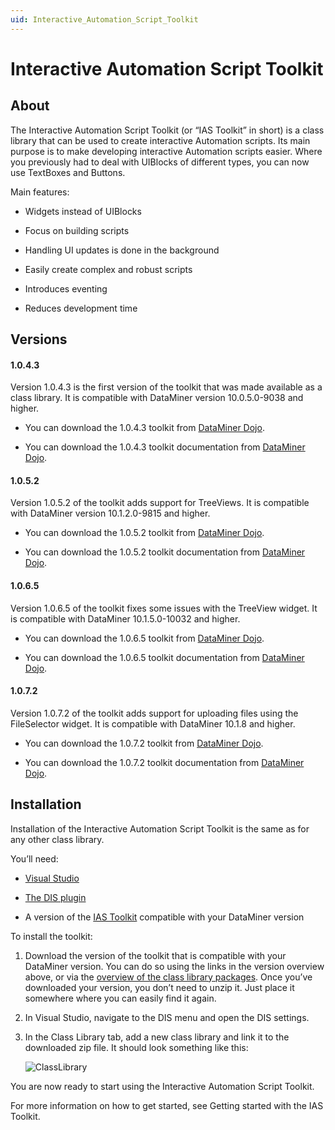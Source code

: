 ```yaml
---
uid: Interactive_Automation_Script_Toolkit
---
```


# Interactive Automation Script Toolkit

## About

The Interactive Automation Script Toolkit (or “IAS Toolkit” in short) is a class library that can be used to create interactive Automation scripts. Its main purpose is to make developing interactive Automation scripts easier. Where you previously had to deal with UIBlocks of different types, you can now use TextBoxes and Buttons.

Main features:

- Widgets instead of UIBlocks

- Focus on building scripts

- Handling UI updates is done in the background

- Easily create complex and robust scripts

- Introduces eventing

- Reduces development time

## Versions

#### 1.0.4.3

Version 1.0.4.3 is the first version of the toolkit that was made available as a class library. It is compatible with DataMiner version 10.0.5.0-9038 and higher.

- You can download the 1.0.4.3 toolkit from [DataMiner Dojo](https://community.dataminer.services/download/ias-toolkit-1-0-4-3/).

- You can download the 1.0.4.3 toolkit documentation from [DataMiner Dojo](https://community.dataminer.services/download/ias-toolkit-1-0-4-3-documentation/).

#### 1.0.5.2

Version 1.0.5.2 of the toolkit adds support for TreeViews. It is compatible with DataMiner version 10.1.2.0-9815 and higher.

- You can download the 1.0.5.2 toolkit from [DataMiner Dojo](https://community.dataminer.services/download/ias-toolkit-1-0-5-2-10-1-2-0-9815/).

- You can download the 1.0.5.2 toolkit documentation from [DataMiner Dojo](https://community.dataminer.services/download/ias-toolkit-1-0-5-2-documentation/).

#### 1.0.6.5

Version 1.0.6.5 of the toolkit fixes some issues with the TreeView widget. It is compatible with DataMiner 10.1.5.0-10032 and higher.

- You can download the 1.0.6.5 toolkit from [DataMiner Dojo](https://community.dataminer.services/download/ias-toolkit-1-0-6-5-10-1-5-0-10032/).

- You can download the 1.0.6.5 toolkit documentation from [DataMiner Dojo](https://community.dataminer.services/download/ias-toolkit-1-0-6-5-documentation/).

#### 1.0.7.2

Version 1.0.7.2 of the toolkit adds support for uploading files using the FileSelector widget. It is compatible with DataMiner 10.1.8 and higher.

- You can download the 1.0.7.2 toolkit from [DataMiner Dojo](https://community.dataminer.services/download/ias-toolkit-1-0-7-2-10-1-8/).

- You can download the 1.0.7.2 toolkit documentation from [DataMiner Dojo](https://community.dataminer.services/download/ias-toolkit-1-0-7-2-documentation/).

## Installation

Installation of the Interactive Automation Script Toolkit is the same as for any other class library.

You’ll need:

- [Visual Studio](xref:TOOVisualStudio)

- [The DIS plugin](xref:DIS)

- A version of the [IAS Toolkit](#versions) compatible with your DataMiner version

To install the toolkit:

1. Download the version of the toolkit that is compatible with your DataMiner version. You can do so using the links in the version overview above, or via the [overview of the class library packages](https://community.dataminer.services/class-library-packages/). Once you’ve downloaded your version, you don’t need to unzip it. Just place it somewhere where you can easily find it again.

1. In Visual Studio, navigate to the DIS menu and open the DIS settings.

1. In the Class Library tab, add a new class library and link it to the downloaded zip file. It should look something like this:

   ![ClassLibrary](~/develop/images/ClassLibrarySettings.png)

You are now ready to start using the Interactive Automation Script Toolkit.

For more information on how to get started, see Getting started with the IAS Toolkit.
